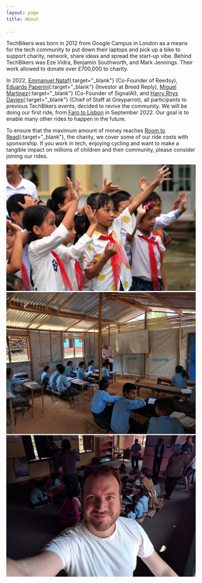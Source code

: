 ```yaml
---
layout: page
title: About

---
```

TechBikers was born in 2012 from Google Campus in London as a means for the tech community to put down their laptops and pick up a bike to support charity, network, share ideas and spread the start-up vibe. Behind TechBikers was Eze Vidra, Benjamin Southworth, and Mark Jennings. Their work allowed to donate over £700,000 to charity.

In 2022, [Emmanuel Nataf](https://www.linkedin.com/in/emmanuelnataf/){:target="_blank"} (Co-Founder of Reedsy), [Eduardo Paperini](https://www.linkedin.com/in/eduardopaperini){:target="_blank"} (Investor at Breed Reply), [Miguel Martinez](https://www.linkedin.com/in/miguelmalvarez){:target="_blank"} (Co-Founder of SignalAI), and [Harry Rhys Davies](https://www.linkedin.com/in/harryrhysdavies){:target="_blank"} (Chief of Staff at Greyparrot), all participants to previous TechBikers events, decided to revive the community. We will be doing our first ride, from [Faro to Lisbon](/rides/faro-to-lisbon-2022) in September 2022. Our goal is to enable many other rides to happen in the future.

To ensure that the maximum amount of money reaches [Room to Read](https://www.roomtoread.org/){:target="_blank"}, the charity, we cover some of our ride costs with sponsorship. If you work in tech, enjoying cycling and want to make a tangible impact on millions of children and their community, please consider joining our rides.

![](/uploads/whatsapp-image-2022-07-05-at-5-53-15-pm.jpeg)![](/uploads/whatsapp-image-2022-07-05-at-5-53-16-pm.jpeg)![](/uploads/whatsapp-image-2022-07-05-at-5-53-15-pmb.jpeg "Eze Vidra in Nepal")